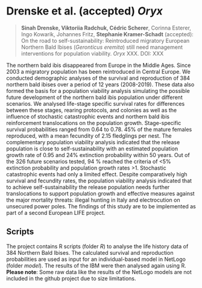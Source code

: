 
# Drenske et al. (accepted) *Oryx*

<!-- badges: start -->
<!-- badges: end -->

> **Sinah Drenske, Viktoriia Radchuk, Cédric Scherer**, Corinna Esterer, Ingo Kowarik, Johannes Fritz, **Stephanie Kramer-Schadt** (accepted): On the road to self-sustainability: Reintroduced migratory European Northern Bald Ibises (*Geronticus eremita*) still need management interventions for population viability. *Oryx* XXX. DOI: XXX

The northern bald ibis disappeared from Europe in the Middle Ages. Since 2003 a migratory population has been reintroduced in Central Europe. We conducted demographic analyses of the survival and reproduction of 384 northern bald ibises over a period of 12 years (2008-2019). These data also formed the basis for a population viability analysis simulating the possible future development of the northern bald ibis population under different scenarios. We analysed life-stage specific survival rates for differences between these stages, rearing protocols, and colonies as well as the influence of stochastic catastrophic events and northern bald ibis reinforcement translocations on the population growth. Stage-specific survival probabilities ranged from 0.64 to 0.78. 45% of the mature females reproduced, with a mean fecundity of 2.15 fledglings per nest. The complementary population viability analysis indicated that the release population is close to self-sustainability with an estimated population growth rate of 0.95 and 24% extinction probability within 50 years. Out of the 326 future scenarios tested, 94 % reached the criteria of <5% extinction probability and population growth rates >1. Stochastic catastrophic events had only a limited effect. Despite comparatively high survival and fecundity rates, the population viability analysis indicated that to achieve self-sustainability the release population needs further translocations to support population growth and effective measures against the major mortality threats: illegal hunting in Italy and electrocution on unsecured power poles. The findings of this study are to be implemented as part of a second European LIFE project.

## Scripts
The project contains R scripts (folder *R*) to analyse the life history data of 384 Northern Bald Ibises. The calculated survival and reproduction probabilities are used as input for an individual-based model in NetLogo (folder *model*). The results of the IBM were then analysed again using R. 
**Please note**: Some raw data like the results of the NetLogo models are not included in the github project due to size limitations.  
